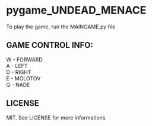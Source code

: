 # pygame_UNDEAD_MENACE

To play the game, run the MAINGAME.py file

## GAME CONTROL INFO:
W - FORWARD <br />
A - LEFT <br />
D - RIGHT <br />
E - MOLOTOV <br />
Q - NADE <br />
## LICENSE 
MIT. See LICENSE for more informations
